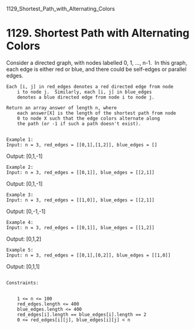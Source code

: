 1129_Shortest_Path_with_Alternating_Colors
# 1129. Shortest Path with Alternating Colors

Consider a directed graph, with nodes labelled 0, 1, ..., n-1.  In this
        graph, each edge is either red or blue, and there could be self-edges or parallel
        edges.

    Each [i, j] in red_edges denotes a red directed edge from node
        i to node j.  Similarly, each [i, j] in blue_edges
        denotes a blue directed edge from node i to node j.

    Return an array answer of length n, where
        each answer[X] is the length of the shortest path from node
        0 to node X such that the edge colors alternate along
        the path (or -1 if such a path doesn't exist).

     
    Example 1:
    Input: n = 3, red_edges = [[0,1],[1,2]], blue_edges = []
Output: [0,1,-1]

    Example 2:
    Input: n = 3, red_edges = [[0,1]], blue_edges = [[2,1]]
Output: [0,1,-1]

    Example 3:
    Input: n = 3, red_edges = [[1,0]], blue_edges = [[2,1]]
Output: [0,-1,-1]

    Example 4:
    Input: n = 3, red_edges = [[0,1]], blue_edges = [[1,2]]
Output: [0,1,2]

    Example 5:
    Input: n = 3, red_edges = [[0,1],[0,2]], blue_edges = [[1,0]]
Output: [0,1,1]

     
    Constraints:

    
        1 <= n <= 100
        red_edges.length <= 400
        blue_edges.length <= 400
        red_edges[i].length == blue_edges[i].length == 2
        0 <= red_edges[i][j], blue_edges[i][j] < n